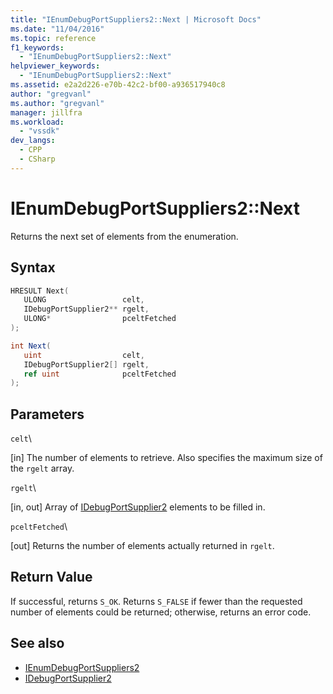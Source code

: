 ```yaml
---
title: "IEnumDebugPortSuppliers2::Next | Microsoft Docs"
ms.date: "11/04/2016"
ms.topic: reference
f1_keywords:
  - "IEnumDebugPortSuppliers2::Next"
helpviewer_keywords:
  - "IEnumDebugPortSuppliers2::Next"
ms.assetid: e2a2d226-e70b-42c2-bf00-a936517940c8
author: "gregvanl"
ms.author: "gregvanl"
manager: jillfra
ms.workload:
  - "vssdk"
dev_langs:
  - CPP
  - CSharp
---
```

# IEnumDebugPortSuppliers2::Next
Returns the next set of elements from the enumeration.

## Syntax

```cpp
HRESULT Next(
   ULONG                 celt,
   IDebugPortSupplier2** rgelt,
   ULONG*                pceltFetched
);
```

```csharp
int Next(
   uint                  celt,
   IDebugPortSupplier2[] rgelt,
   ref uint              pceltFetched
);
```

## Parameters
 `celt`\

 [in] The number of elements to retrieve. Also specifies the maximum size of the `rgelt` array.

 `rgelt`\

 [in, out] Array of [IDebugPortSupplier2](../../../extensibility/debugger/reference/idebugportsupplier2.md) elements to be filled in.

 `pceltFetched`\

 [out] Returns the number of elements actually returned in `rgelt`.

## Return Value
 If successful, returns `S_OK`. Returns `S_FALSE` if fewer than the requested number of elements could be returned; otherwise, returns an error code.

## See also
- [IEnumDebugPortSuppliers2](../../../extensibility/debugger/reference/ienumdebugportsuppliers2.md)
- [IDebugPortSupplier2](../../../extensibility/debugger/reference/idebugportsupplier2.md)